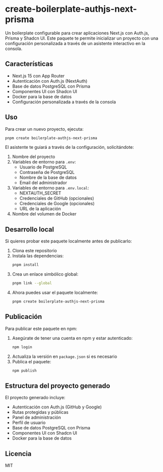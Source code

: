# create-boilerplate-authjs-next-prisma

Un boilerplate configurable para crear aplicaciones Next.js con Auth.js, Prisma y Shadcn UI. Este paquete te permite inicializar un proyecto con una configuración personalizada a través de un asistente interactivo en la consola.

## Características

- Next.js 15 con App Router
- Autenticación con Auth.js (NextAuth)
- Base de datos PostgreSQL con Prisma
- Componentes UI con Shadcn UI
- Docker para la base de datos
- Configuración personalizada a través de la consola

## Uso

Para crear un nuevo proyecto, ejecuta:

```bash
pnpm create boilerplate-authjs-next-prisma
```

El asistente te guiará a través de la configuración, solicitándote:

1. Nombre del proyecto
2. Variables de entorno para `.env`:
   - Usuario de PostgreSQL
   - Contraseña de PostgreSQL
   - Nombre de la base de datos
   - Email del administrador
3. Variables de entorno para `.env.local`:
   - NEXTAUTH_SECRET
   - Credenciales de GitHub (opcionales)
   - Credenciales de Google (opcionales)
   - URL de la aplicación
4. Nombre del volumen de Docker

## Desarrollo local

Si quieres probar este paquete localmente antes de publicarlo:

1. Clona este repositorio
2. Instala las dependencias:
   ```bash
   pnpm install
   ```
3. Crea un enlace simbólico global:
   ```bash
   pnpm link --global
   ```
4. Ahora puedes usar el paquete localmente:
   ```bash
   pnpm create boilerplate-authjs-next-prisma
   ```

## Publicación

Para publicar este paquete en npm:

1. Asegúrate de tener una cuenta en npm y estar autenticado:
   ```bash
   npm login
   ```
2. Actualiza la versión en `package.json` si es necesario
3. Publica el paquete:
   ```bash
   npm publish
   ```

## Estructura del proyecto generado

El proyecto generado incluye:

- Autenticación con Auth.js (GitHub y Google)
- Rutas protegidas y públicas
- Panel de administración
- Perfil de usuario
- Base de datos PostgreSQL con Prisma
- Componentes UI con Shadcn UI
- Docker para la base de datos

## Licencia

MIT
